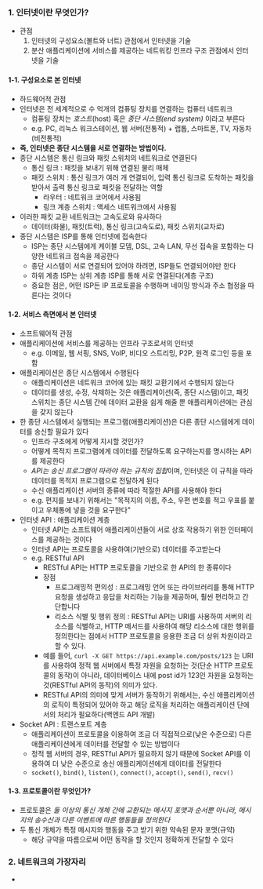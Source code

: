### 1. 인터넷이란 무엇인가?
- 관점
	1. 인터넷의 구성요소(볼트와 너트) 관점에서 인터넷을 기술
	2. 분산 애플리케이션에 서비스를 제공하는 네트워킹 인프라 구조 관점에서 인터넷을 기술
#### 1-1. 구성요소로 본 인터넷
- 하드웨어적 관점
- 인터넷은 전 세계적으로 수 억개의 컴퓨팅 장치를 연결하는 컴퓨터 네트워크
	- 컴퓨팅 장치는 *호스트*(host) 혹은 *종단 시스템(end system)* 이라고 부른다
	- e.g. PC, 리눅스 워크스테이션, 웹 서버(전통적) + 랩톱, 스마트폰, TV, 자동차(비전통적)
- **즉, 인터넷은 종단 시스템을 서로 연결하는 방법이다.**
- 종단 시스템은 통신 링크와 패킷 스위치의 네트워크로 연결된다
	- 통신 링크 : 패킷을 보내기 위해 연결된 물리 매체
	- 패킷 스위치 : 통신 링크가 여러 개 연결되어, 입력 통신 링크로 도착하는 패킷을 받아서 출력 통신 링크로 패킷을 전달하는 역할
		- 라우터 : 네트워크 코어에서 사용됨
		- 링크 계층 스위치 : 액세스 네트워크에서 사용됨
- 이러한 패킷 교환 네트워크는 고속도로와 유사하다
	- 데이터(화물), 패킷(트럭), 통신 링크(고속도로), 패킷 스위치(교차로)
- 종단 시스템은 ISP를 통해 인터넷에 접속한다
	- ISP는 종단 시스템에게 케이블 모뎀, DSL, 고속 LAN, 무선 접속을 포함하는 다양한 네트워크 접속을 제공한다
	- 종단 시스템이 서로 연결되어 있어야 하려면, ISP들도 연결되어야만 한다
	- 하위 계층 ISP는 상위 계층 ISP를 통해 서로 연결된다(계층 구조)
	- 중요한 점은, 어떤 ISP든 IP 프로토콜을 수행하며 네이밍 방식과 주소 협정을 따른다는 것이다

#### 1-2. 서비스 측면에서 본 인터넷
- 소프트웨어적 관점
- 애플리케이션에 서비스를 제공하는 인프라 구조로서의 인터넷
	- e.g. 이메일, 웹 서핑, SNS, VoIP, 비디오 스트리밍, P2P, 원격 로그인 등을 포함
- 애플리케이션은 종단 시스템에서 수행된다
	- 애플리케이션은 네트워크 코어에 있는 패킷 교환기에서 수행되지 않는다
	- 데이터를 생성, 수정, 삭제하는 것은 애플리케이션(즉, 종단 시스템)이고, 패킷 스위치는 종단 시스템 간에 데이터 교환을 쉽게 해줄 뿐 애플리케이션에는 관심을 갖지 않는다
- 한 종단 시스템에서 실행되는 프로그램(애플리케이션)은 다른 종단 시스템에게 데이터를 송신할 필요가 있다
	- 인프라 구조에게 어떻게 지시할 것인가?
	- 어떻게 목적지 프로그램에게 데이터를 전달하도록 요구하는지를 명시하는 API를 제공한다
	- *API는 송신 프로그램이 따라야 하는 규칙의 집합*이며, 인터넷은 이 규칙을 따라 데이터를 목적지 프로그램으로 전달하게 된다
	- 수신 애플리케이션 서버의 종류에 따라 적절한 API를 사용해야 한다
	- e.g. 편지를 보내기 위해서는 "목적지의 이름, 주소, 우편 번호를 적고 우표를 붙이고 우체통에 넣을 것을 요구한다"
- 인터넷 API : 애플리케이션 계층
	- 인터넷 API는 소프트웨어 애플리케이션들이 서로 상호 작용하기 위한 인터페이스를 제공하는 것이다
	- 인터넷 API는 프로토콜을 사용하여(기반으로) 데이터를 주고받는다
	- e.g. RESTful API
		- RESTful API는 HTTP 프로토콜을 기반으로 한 API의 한 종류이다
		- 장점
			- 프로그래밍적 편의성 : 프로그래밍 언어 또는 라이브러리를 통해 HTTP 요청을 생성하고 응답을 처리하는 기능을 제공하며, 훨씬 편리하고 간단합니다
			- 리소스 식별 및 행위 정의 : RESTful API는 URI를 사용하여 서버의 리소스를 식별하고, HTTP 메서드를 사용하여 해당 리소스에 대한 행위를 정의한다는 점에서 HTTP 프로토콜을 응용한 조금 더 상위 차원이라고 할 수 있다.
		- 예를 들어, `curl -X GET https://api.example.com/posts/123` 는 URI를 사용하여 정적 웹 서버에서 특정 자원을 요청하는 것(단순 HTTP 프로토콜의 동작)이 아니라, 데이터베이스 내에 post id가 123인 자원을 요청하는 것(RESTful API의 동작)의 의미가 있다.
		- RESTful API의 의미에 맞게 서버가 동작하기 위해서는, 수신 애플리케이션의 로직이 특정되어 있어야 하고 해당 로직을 처리하는 애플리케이션 단에서의 처리가 필요하다(백엔드 API 개발)
- Socket API : 트랜스포트 계층
	- 애플리케이션이 프로토콜을 이용하여 조금 더 직접적으로(낮은 수준으로) 다른 애플리케이션에게 데이터를 전달할 수 있는 방법이다
	- 정적 웹 서버의 경우, RESTful API가 필요하지 않기 때문에 Socket API를 이용하여 더 낮은 수준으로 송신 애플리케이션에게 데이터를 전달한다
	- `socket()`, `bind()`, `listen()`, `connect()`, `accept()`, `send()`, `recv()`

#### 1-3. 프로토콜이란 무엇인가?
- 프로토콜은 *둘 이상의 통신 개체 간에 교환되는 메시지 포맷과 순서뿐 아니라, 메시지의 송수신과 다른 이벤트에 따른 행동들을 정의한다*
- 두 통신 개체가 특정 메시지와 행동을 주고 받기 위한 약속된 문자 포맷(규약)
	- 해당 규약을 따름으로써 어떤 동작을 할 것인지 정확하게 전달할 수 있다

### 2. 네트워크의 가장자리
- 